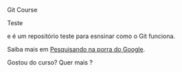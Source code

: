 Git Course

Teste

e é um repositório teste para esnsinar como o Git funciona.

Saiba mais em [Pesquisando na porra do Google](https://google.com).

Gostou do curso? Quer mais ?
